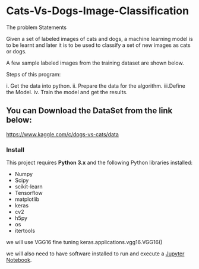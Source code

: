# Cats-Vs-Dogs-Image-Classification

The problem Statements

Given a set of labeled images of  cats and dogs, a  machine learning model  is to be learnt and later it is to be used to classify a set of new images as cats or dogs. 

A few sample labeled images from the training dataset are shown below.

Steps of this program:

i.  Get the data into python.
ii. Prepare the data for the algorithm.
iii.Define the Model.
iv. Train the model and get the results.

## You can Download the DataSet from the link below:
https://www.kaggle.com/c/dogs-vs-cats/data

### Install

This project requires **Python 3.x** and the following Python libraries installed:
- Numpy
- Scipy
- scikit-learn
- Tensorflow
- matplotlib
- keras
- cv2
- h5py
- os 
- itertools

we will use VGG16 fine tuning 
keras.applications.vgg16.VGG16()

we will also need to have software installed to run and execute a [Jupyter Notebook](http://ipython.org/notebook.html).

         
